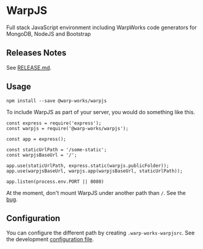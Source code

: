 # WarpJS

Full stack JavaScript environment including WarpWorks code generators for MongoDB, NodeJS and Bootstrap

## Releases Notes

See [RELEASE.md](RELEASE.md).

## Usage

    npm install --save @warp-works/warpjs

To include WarpJS as part of your server, you would do something like this.

    const express = require('express');
    const warpjs = require('@warp-works/warpjs');

    const app = express();

    const staticUrlPath = '/some-static';
    const warpjsBaseUrl = '/';

    app.use(staticUrlPath, express.static(warpjs.publicFolder));
    app.use(warpjsBaseUrl, warpjs.app(warpjsBaseUrl, staticUrlPath));

    app.listen(process.env.PORT || 8080)

At the moment, don't mount WarpJS under another path than `/`. See the
[bug](https://github.com/WarpWorks/warpjs/issues/92).


## Configuration

You can configure the different path by creating `.warp-works-warpjsrc`. See the
development [configuration file](./.warp-works-warpjsrc).

